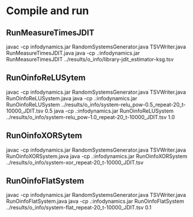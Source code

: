 
# Compile and run

## RunMeasureTimesJDIT
javac -cp infodynamics.jar RandomSystemsGenerator.java TSVWriter.java RunMeasureTimesJDIT.java
java -cp .:infodynamics.jar RunMeasureTimesJDIT ../results/o_info/library-jdit_estimator-ksg.tsv

## RunOinfoReLUSytem
javac -cp infodynamics.jar RandomSystemsGenerator.java TSVWriter.java RunOinfoReLUSystem.java
java -cp .:infodynamics.jar RunOinfoReLUSystem ../results/o_info/system-relu_pow-0.5_repeat-20_t-10000_JDIT.tsv 0.5
java -cp .:infodynamics.jar RunOinfoReLUSystem ../results/o_info/system-relu_pow-1.0_repeat-20_t-10000_JDIT.tsv 1.0

## RunOinfoXORSytem
javac -cp infodynamics.jar RandomSystemsGenerator.java TSVWriter.java RunOinfoXORSystem.java
java -cp .:infodynamics.jar RunOinfoXORSystem ../results/o_info/system-xor_repeat-20_t-10000_JDIT.tsv

## RunOinfoFlatSystem
javac -cp infodynamics.jar RandomSystemsGenerator.java TSVWriter.java RunOinfoFlatSystem.java
java -cp .:infodynamics.jar RunOinfoFlatSystem ../results/o_info/system-flat_repeat-20_t-10000_JDIT.tsv 0.1
